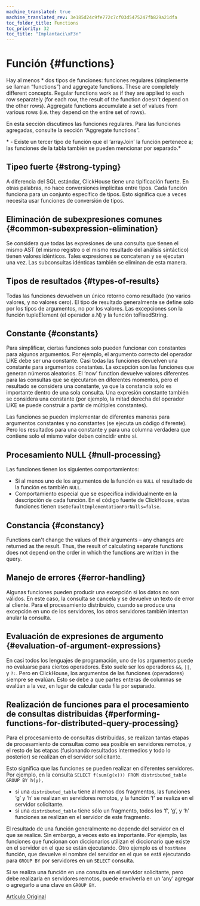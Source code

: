 ```yaml
---
machine_translated: true
machine_translated_rev: 3e185d24c9fe772c7cf03d5475247fb829a21dfa
toc_folder_title: Functions
toc_priority: 32
toc_title: "Implantaci\xF3n"
---
```


# Función {#functions}

Hay al menos \* dos tipos de funciones: funciones regulares (simplemente se llaman “functions”) and aggregate functions. These are completely different concepts. Regular functions work as if they are applied to each row separately (for each row, the result of the function doesn't depend on the other rows). Aggregate functions accumulate a set of values from various rows (i.e. they depend on the entire set of rows).

En esta sección discutimos las funciones regulares. Para las funciones agregadas, consulte la sección “Aggregate functions”.

\* - Existe un tercer tipo de función que el ‘arrayJoin’ la función pertenece a; las funciones de la tabla también se pueden mencionar por separado.\*

## Tipeo fuerte {#strong-typing}

A diferencia del SQL estándar, ClickHouse tiene una tipificación fuerte. En otras palabras, no hace conversiones implícitas entre tipos. Cada función funciona para un conjunto específico de tipos. Esto significa que a veces necesita usar funciones de conversión de tipos.

## Eliminación de subexpresiones comunes {#common-subexpression-elimination}

Se considera que todas las expresiones de una consulta que tienen el mismo AST (el mismo registro o el mismo resultado del análisis sintáctico) tienen valores idénticos. Tales expresiones se concatenan y se ejecutan una vez. Las subconsultas idénticas también se eliminan de esta manera.

## Tipos de resultados {#types-of-results}

Todas las funciones devuelven un único retorno como resultado (no varios valores, y no valores cero). El tipo de resultado generalmente se define solo por los tipos de argumentos, no por los valores. Las excepciones son la función tupleElement (el operador a.N) y la función toFixedString.

## Constante {#constants}

Para simplificar, ciertas funciones solo pueden funcionar con constantes para algunos argumentos. Por ejemplo, el argumento correcto del operador LIKE debe ser una constante.
Casi todas las funciones devuelven una constante para argumentos constantes. La excepción son las funciones que generan números aleatorios.
El ‘now’ function devuelve valores diferentes para las consultas que se ejecutaron en diferentes momentos, pero el resultado se considera una constante, ya que la constancia solo es importante dentro de una sola consulta.
Una expresión constante también se considera una constante (por ejemplo, la mitad derecha del operador LIKE se puede construir a partir de múltiples constantes).

Las funciones se pueden implementar de diferentes maneras para argumentos constantes y no constantes (se ejecuta un código diferente). Pero los resultados para una constante y para una columna verdadera que contiene solo el mismo valor deben coincidir entre sí.

## Procesamiento NULL {#null-processing}

Las funciones tienen los siguientes comportamientos:

-   Si al menos uno de los argumentos de la función es `NULL` el resultado de la función es también `NULL`.
-   Comportamiento especial que se especifica individualmente en la descripción de cada función. En el código fuente de ClickHouse, estas funciones tienen `UseDefaultImplementationForNulls=false`.

## Constancia {#constancy}

Functions can't change the values of their arguments – any changes are returned as the result. Thus, the result of calculating separate functions does not depend on the order in which the functions are written in the query.

## Manejo de errores {#error-handling}

Algunas funciones pueden producir una excepción si los datos no son válidos. En este caso, la consulta se cancela y se devuelve un texto de error al cliente. Para el procesamiento distribuido, cuando se produce una excepción en uno de los servidores, los otros servidores también intentan anular la consulta.

## Evaluación de expresiones de argumento {#evaluation-of-argument-expressions}

En casi todos los lenguajes de programación, uno de los argumentos puede no evaluarse para ciertos operadores. Esto suele ser los operadores `&&`, `||`, y `?:`.
Pero en ClickHouse, los argumentos de las funciones (operadores) siempre se evalúan. Esto se debe a que partes enteras de columnas se evalúan a la vez, en lugar de calcular cada fila por separado.

## Realización de funciones para el procesamiento de consultas distribuidas {#performing-functions-for-distributed-query-processing}

Para el procesamiento de consultas distribuidas, se realizan tantas etapas de procesamiento de consultas como sea posible en servidores remotos, y el resto de las etapas (fusionando resultados intermedios y todo lo posterior) se realizan en el servidor solicitante.

Esto significa que las funciones se pueden realizar en diferentes servidores.
Por ejemplo, en la consulta `SELECT f(sum(g(x))) FROM distributed_table GROUP BY h(y),`

-   si una `distributed_table` tiene al menos dos fragmentos, las funciones ‘g’ y ‘h’ se realizan en servidores remotos, y la función ‘f’ se realiza en el servidor solicitante.
-   si una `distributed_table` tiene sólo un fragmento, todos los ‘f’, ‘g’, y ‘h’ funciones se realizan en el servidor de este fragmento.

El resultado de una función generalmente no depende del servidor en el que se realice. Sin embargo, a veces esto es importante.
Por ejemplo, las funciones que funcionan con diccionarios utilizan el diccionario que existe en el servidor en el que se están ejecutando.
Otro ejemplo es el `hostName` función, que devuelve el nombre del servidor en el que se está ejecutando para `GROUP BY` por servidores en un `SELECT` consulta.

Si se realiza una función en una consulta en el servidor solicitante, pero debe realizarla en servidores remotos, puede envolverla en un ‘any’ agregar o agregarlo a una clave en `GROUP BY`.

[Artículo Original](https://clickhouse.tech/docs/en/query_language/functions/) <!--hide-->
